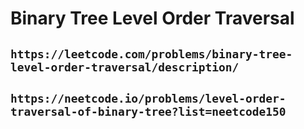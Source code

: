 # Binary Tree Level Order Traversal

## `https://leetcode.com/problems/binary-tree-level-order-traversal/description/`

## `https://neetcode.io/problems/level-order-traversal-of-binary-tree?list=neetcode150`
